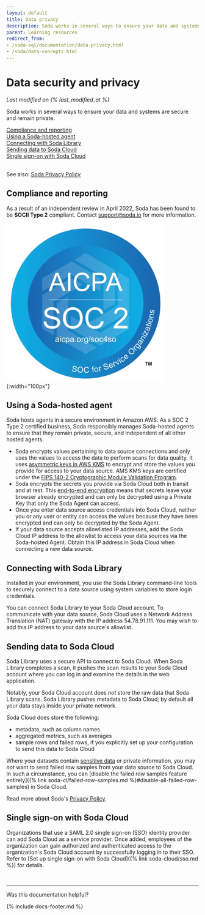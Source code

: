 ```yaml
---
layout: default
title: Data privacy
description: Soda works in several ways to ensure your data and systems remain private. We offer secure connections, SSO, and observe compliance and reporting regulations.
parent: Learning resources
redirect_from: 
- /soda-sql/documentation/data-privacy.html
- /soda/data-concepts.html
---
```


# Data security and privacy
*Last modified on {% last_modified_at %}*

Soda works in several ways to ensure your data and systems are secure and remain private.

[Compliance and reporting](#compliance-and-reporting)<br />
[Using a Soda-hosted agent](#using-a-soda-hosted-agent)<br />
[Connecting with Soda Library](#connecting-with-soda-library)<br />
[Sending data to Soda Cloud](#sending-data-to-soda-cloud)<br />
[Single sign-on with Soda Cloud](#single-sign-on-with-soda-cloud)<br />
<br />

See also: <a href="https://www.soda.io/privacy-policy" target="_blank">Soda Privacy Policy</a>
<br />

## Compliance and reporting

As a result of an independent review in April 2022, Soda has been found to be **SOCII Type 2** compliant. Contact <a href="mailto:support@soda.io">support@soda.io</a> for more information.

![soc2](/assets/images/soc2.png){:width="100px"}

## Using a Soda-hosted agent

Soda hosts agents in a secure environment in Amazon AWS. As a SOC 2 Type 2 certified business, Soda responsibly manages Soda-hosted agents to ensure that they remain private, secure, and independent of all other hosted agents. 

* Soda encrypts values pertaining to data source connections and only uses the values to access the data to perform scans for data quality. It uses <a href="https://docs.aws.amazon.com/kms/latest/developerguide/symmetric-asymmetric.html" target="_blank">asymmetric keys in AWS KMS</a> to encrypt and store  the values you provide for access to your data source. AMS KMS keys are certified under the <a href="https://csrc.nist.gov/projects/cryptographic-module-validation-program/certificate/4523" target="_blank">FIPS 140-2 Cryptographic Module Validation Program</a>. 
* Soda encrypts the secrets you provide via Soda Cloud both in transit and at rest. This <a href="https://en.wikipedia.org/wiki/End-to-end_encryption" target="_blank">end-to-end encryption</a> means that secrets leave your browser already encrypted and can only be decrypted using a Private Key that only the Soda Agent can access.
* Once you enter data source access credentials into Soda Cloud, neither you or any user or entity can access the values because they have been encrypted and can only be decrypted by the Soda Agent. 
* If your data source accepts allowlisted IP addresses, add the Soda Cloud IP address to the allowlist to access your data sources via the Soda-hosted Agent. Obtain this IP address in Soda Cloud when connecting a new data source.

## Connecting with Soda Library

Installed in your environment, you use the Soda Library command-line tools to securely connect to a data source using system variables to store login credentials.

You can connect Soda Library to your Soda Cloud account. To communicate with your data source, Soda Cloud uses a Network Address Translation (NAT) gateway with the IP address 54.78.91.111. You may wish to add this IP address to your data source's allowlist.

## Sending data to Soda Cloud

Soda Library uses a secure API to connect to Soda Cloud. When Soda Library completes a scan, it pushes the scan results to your Soda Cloud account where you can log in and examine the details in the web application.

Notably, your Soda Cloud account does *not* store the raw data that Soda Library scans. Soda Library pushes metadata to Soda Cloud; by default all your data stays inside your private network.

Soda Cloud does store the following:
* metadata, such as column names
* aggregated metrics, such as averages
* sample rows and failed rows, if you explicitly set up your configuration to send this data to Soda Cloud

Where your datasets contain <a href="https://ec.europa.eu/info/law/law-topic/data-protection/reform/rules-business-and-organisations/legal-grounds-processing-data/sensitive-data/what-personal-data-considered-sensitive_en" target="_blank"> sensitive data</a> or private information, you may *not* want to send failed row samples from your data source to Soda Cloud. In such a circumstance, you can [disable the failed row samples feature entirely]({% link soda-cl/failed-row-samples.md %}#disable-all-failed-row-samples) in Soda Cloud.

Read more about Soda's <a href="https://www.soda.io/privacy-policy" target="_blank">Privacy Policy</a>. 

## Single sign-on with Soda Cloud

Organizations that use a SAML 2.0 single sign-on (SSO) identity provider can add Soda Cloud as a service provider. Once added, employees of the organization can gain authorized and authenticated access to the organization's Soda Cloud account by successfully logging in to their SSO. Refer to [Set up single sign-on with Soda Cloud]({% link soda-cloud/sso.md %}) for details.

<br />

---

Was this documentation helpful?

<!-- LikeBtn.com BEGIN -->
<span class="likebtn-wrapper" data-theme="tick" data-i18n_like="Yes" data-ef_voting="grow" data-show_dislike_label="true" data-counter_zero_show="true" data-i18n_dislike="No"></span>
<script>(function(d,e,s){if(d.getElementById("likebtn_wjs"))return;a=d.createElement(e);m=d.getElementsByTagName(e)[0];a.async=1;a.id="likebtn_wjs";a.src=s;m.parentNode.insertBefore(a, m)})(document,"script","//w.likebtn.com/js/w/widget.js");</script>
<!-- LikeBtn.com END -->

{% include docs-footer.md %}

